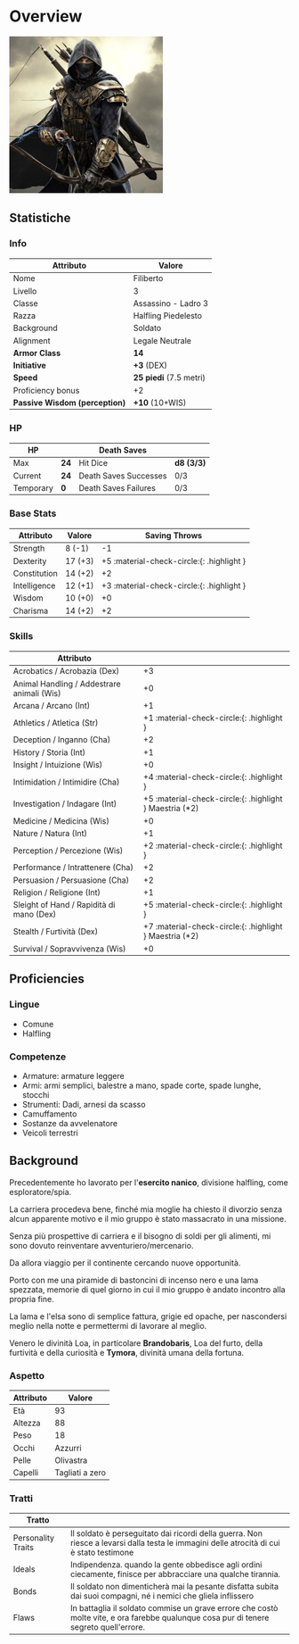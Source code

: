 # Overview

![Avatar](./avatar.png)

## Statistiche

### Info

| Attributo                       | Valore                           |
| ------------------------------- | -------------------------------- |
| Nome                            | Filiberto                        |
| Livello                         | 3                                |
| Classe                          | Assassino - Ladro 3              |
| Razza                           | Halfling Piedelesto              |
| Background                      | Soldato                          |
| Alignment                       | Legale Neutrale                  |
| __Armor Class__                 | __14__                           |
| __Initiative__                  | __+3__ (DEX)                     |
| __Speed__                       | __25 piedi__ (7.5 metri)         | 
| Proficiency bonus               | +2                               |
| __Passive Wisdom (perception)__ | __+10__ (10+WIS)                 |

### HP

| HP        |         | Death Saves           |               |
| --------- | ------- | --------------------- | ------------- |
| Max       | __24__  | Hit Dice              | __d8 (3/3)__  |
| Current   | __24__  | Death Saves Successes | 0/3           |
| Temporary | __0__   | Death Saves Failures  | 0/3           |

### Base Stats

| Attributo    | Valore  | Saving Throws                             |
| ------------ | ------- | ----------------------------------------- |
| Strength     |  8 (-1) | -1                                        |
| Dexterity    | 17 (+3) | +5 :material-check-circle:{: .highlight } |
| Constitution | 14 (+2) | +2                                        |
| Intelligence | 12 (+1) | +3 :material-check-circle:{: .highlight } |
| Wisdom       | 10 (+0) | +0                                        |
| Charisma     | 14 (+2) | +2                                        |

### Skills

| Attributo                                  |                                            |
| ------------------------------------------ | ------------------------------------------ |
| Acrobatics / Acrobazia (Dex)               | +3                                         |
| Animal Handling / Addestrare animali (Wis) | +0                                         |
| Arcana / Arcano (Int)                      | +1                                         |
| Athletics / Atletica (Str)                 | +1 :material-check-circle:{: .highlight }  |
| Deception / Inganno (Cha)                  | +2                                         |
| History / Storia (Int)                     | +1                                         |
| Insight / Intuizione (Wis)                 | +0                                         |
| Intimidation / Intimidire (Cha)            | +4 :material-check-circle:{: .highlight }  |
| Investigation / Indagare (Int)             | +5 :material-check-circle:{: .highlight } Maestria (*2)  |
| Medicine / Medicina (Wis)                  | +0                                         |
| Nature / Natura (Int)                      | +1                                         |
| Perception / Percezione (Wis)              | +2 :material-check-circle:{: .highlight }  |
| Performance / Intrattenere (Cha)           | +2                                         |
| Persuasion / Persuasione (Cha)             | +2                                         |
| Religion / Religione (Int)                 | +1                                         |
| Sleight of Hand / Rapidità di mano (Dex)   | +5 :material-check-circle:{: .highlight }  |
| Stealth / Furtività (Dex)                  | +7 :material-check-circle:{: .highlight } Maestria (*2)  |
| Survival / Sopravvivenza (Wis)             | +0   |

## Proficiencies

### Lingue

- Comune
- Halfling

### Competenze

- Armature: armature leggere
- Armi: armi semplici, balestre a mano, spade corte, spade lunghe, stocchi
- Strumenti: Dadi, arnesi da scasso
- Camuffamento
- Sostanze da avvelenatore
- Veicoli terrestri

## Background

Precedentemente ho lavorato per l'__esercito nanico__, divisione halfling, come esploratore/spia.

La carriera procedeva bene, finché mia moglie ha chiesto il divorzio senza alcun apparente motivo e il mio gruppo è stato massacrato in una missione.

Senza più prospettive di carriera e il bisogno di soldi per gli alimenti, mi sono dovuto reinventare avventuriero/mercenario.

Da allora viaggio per il continente cercando nuove opportunità.

Porto con me una piramide di bastoncini di incenso nero e una lama spezzata, memorie di quel giorno in cui il mio gruppo è andato incontro alla propria fine.

La lama e l'elsa sono di semplice fattura, grigie ed opache, per nascondersi meglio nella notte e permettermi di lavorare al meglio.

Venero le divinità Loa, in particolare __Brandobaris__, Loa del furto, della furtività e della curiosità e __Tymora__, divinità umana della fortuna.

### Aspetto

| Attributo  | Valore          |
| ---------- | --------------- |
| Età        | 93              |
| Altezza    | 88              |
| Peso       | 18              |
| Occhi      | Azzurri         |
| Pelle      | Olivastra       |
| Capelli    | Tagliati a zero | 

### Tratti

| Tratto             |                          |
| ------------------ | ------------------------ |
| Personality Traits | Il soldato è perseguitato dai ricordi della guerra. Non riesce a levarsi dalla testa le immagini delle atrocità di cui è stato testimone |
| Ideals             | Indipendenza. quando la gente obbedisce agli ordini ciecamente, finisce per abbracciare una qualche tirannia. |
| Bonds              | Il soldato non dimenticherà mai la pesante disfatta subita dai suoi compagni, né i nemici che gliela inflissero |
| Flaws              | In battaglia il soldato commise un grave errore che costò molte vite, e ora farebbe qualunque cosa pur di tenere segreto quell'errore. |
